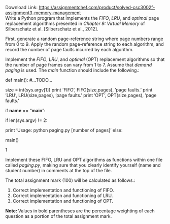 Download Link: https://assignmentchef.com/product/solved-csc3002f-assignment3-memory-management
<br>
Write a Python program that implements the <em>FIFO</em>, <em>LRU</em>, and <em>optimal </em>page replacement algorithms presented in <em>Chapter 9: Virtual Memory </em>of Silberschatz et al. [Silberschatz et al., 2012].

First, generate a random page-reference string where page numbers range from 0 to 9. Apply the random page-reference string to each algorithm, and record the number of page faults incurred by each algorithm.

Implement the <em>FIFO</em>, <em>LRU</em>, and <em>optimal </em>(OPT) replacement algorithms so that the number of page frames can vary from 1 to 7. Assume that <em>demand paging </em>is used. The <em>main </em>function should include the following.:

def main(): #…TODO…

size = int(sys.argv[1]) print ’FIFO’, FIFO(size,pages), ’page faults.’ print ’LRU’, LRU(size,pages), ’page faults.’ print ’OPT’, OPT(size,pages), ’page faults.’

if __name__ == “__main__”:

if len(sys.argv) != 2:

print ’Usage: python paging.py [number of pages]’ else:

main()

1

Implement these FIFO, LRU and OPT algorithms as functions within one file called <em>paging.py</em>, making sure that you clearly identify yourself (name and student number) in comments at the top of the file.

The total assignment mark (100) will be calculated as follows.:

<ol>

 <li>Correct implementation and functioning of FIFO.</li>

 <li>Correct implementation and functioning of LRU.</li>

 <li>Correct implementation and functioning of OPT.</li>

</ol>

<strong>Note: </strong>Values in bold parentheses are the percentage weighting of each question as a portion of the total assignment mark.